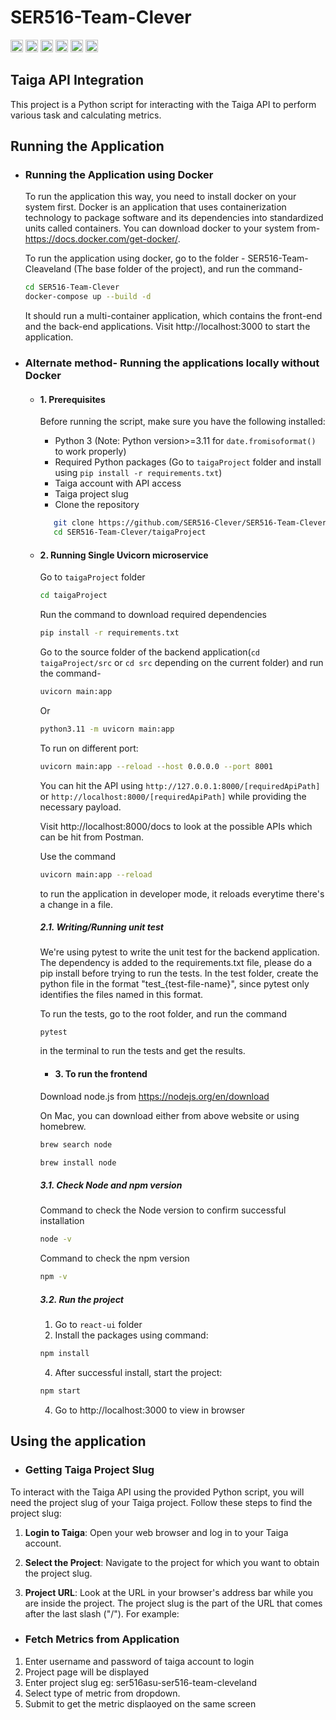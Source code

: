 # SER516-Team-Clever
<div>
    <img width="20" src="https://user-images.githubusercontent.com/25181517/183423507-c056a6f9-1ba8-4312-a350-19bcbc5a8697.png" alt="Python" title="Python"/>
    <img width="20" src="https://user-images.githubusercontent.com/25181517/183897015-94a058a6-b86e-4e42-a37f-bf92061753e5.png" alt="React" title="React"/>
    <img width="20" src="https://user-images.githubusercontent.com/25181517/117207330-263ba280-adf4-11eb-9b97-0ac5b40bc3be.png" alt="Docker" title="Docker"/>
    <img width="20" src="https://user-images.githubusercontent.com/25181517/121401671-49102800-c959-11eb-9f6f-74d49a5e1774.png" alt="npm" title="npm"/>
    <img width="20" src="https://user-images.githubusercontent.com/25181517/184146221-671413cb-b1ae-47db-a232-b37c99281516.png" alt="SonarQube" title="SonarQube"/>
    <img width="20" src="https://user-images.githubusercontent.com/25181517/184117132-9e89a93b-65fb-47c3-91e7-7d0f99e7c066.png" alt="pytest" title="pytest"/>
</div>

## Taiga API Integration

This project is a Python script for interacting with the Taiga API to perform various task and calculating metrics.

## Running the Application

- ### Running the Application using Docker

  To run the application this way, you need to install docker on your system first. Docker is an application that
  uses containerization technology to package software and its dependencies into standardized units called containers. 
  You can download docker to your system from- https://docs.docker.com/get-docker/.

  To run the application using docker, go to the folder - SER516-Team-Cleaveland (The base folder of the project),
  and run the command- 

   ``` bash
   cd SER516-Team-Clever
   docker-compose up --build -d
   ```
  It should run a multi-container application, which contains the front-end and the back-end applications. 
  Visit http://localhost:3000 to start the application. 

- ### Alternate method- Running the applications locally without Docker

  - #### 1. Prerequisites

    Before running the script, make sure you have the following installed:

    - Python 3 (Note: Python version>=3.11 for `date.fromisoformat()` to work properly)
    - Required Python packages (Go to `taigaProject` folder and install using `pip install -r requirements.txt`)
    - Taiga account with API access
    - Taiga project slug
    - Clone the repository
    ```bash
       git clone https://github.com/SER516-Clever/SER516-Team-Clever.git
       cd SER516-Team-Clever/taigaProject
    ```

  - #### 2. Running Single Uvicorn microservice

    Go to `taigaProject` folder
    ``` bash
    cd taigaProject
    ```
    Run the command to download required dependencies
    ``` bash
    pip install -r requirements.txt
    ```
    Go to the source folder of the backend application(`cd taigaProject/src` or `cd src` depending on the current folder) and run the command- 
    ``` bash
    uvicorn main:app 
    ```
    Or
    ``` bash
    python3.11 -m uvicorn main:app
    ```

    To run on different port:
    ``` bash
    uvicorn main:app --reload --host 0.0.0.0 --port 8001
    ```

    You can hit the API using `http://127.0.0.1:8000/[requiredApiPath]` or `http://localhost:8000/[requiredApiPath]`
    while providing the necessary payload. 

    Visit http://localhost:8000/docs to look at the possible APIs which can be hit from Postman.

    Use the command 
    ``` bash
    uvicorn main:app --reload
    ```
    to run the application in developer mode, it reloads everytime there's a change in a file. 

    ##### 2.1. Writing/Running unit test

    We're using pytest to write the unit test for the backend application. 
    The dependency is added to the requirements.txt file, please do a pip install before trying to run the tests. 
    In the test folder, create the python file in the format "test_{test-file-name}", since pytest only identifies the 
    files named in this format.

    To run the tests, go to the root folder, and run the command 
    ```
    pytest
    ```
    in the terminal to run the tests and get the results.

    - #### 3. To run the frontend
    Download node.js from https://nodejs.org/en/download

    On Mac, you can download either from above website or using homebrew.
    ``` bash
    brew search node
    ```
    ``` bash
    brew install node
    ```

    ##### 3.1. Check Node and npm version

    Command to check the Node version to confirm successful installation
    ``` bash
    node -v
    ```
    Command to check the npm version
    ``` bash
    npm -v
    ```

    ##### 3.2. Run the project
    1. Go to `react-ui` folder
    2. Install the packages using command:
    ``` bash
    npm install
    ```
    4. After successful install, start the project:
    ``` bash
    npm start
    ```
    4. Go to http://localhost:3000 to view in browser

## Using the application
  
- ### Getting Taiga Project Slug

To interact with the Taiga API using the provided Python script, you will need the project slug of your Taiga project. Follow these steps to find the project slug:

1. **Login to Taiga**: Open your web browser and log in to your Taiga account.

2. **Select the Project**: Navigate to the project for which you want to obtain the project slug.

3. **Project URL**: Look at the URL in your browser's address bar while you are inside the project. The project slug is the part of the URL that comes after the last slash     ("/"). For example:


- ### Fetch Metrics from Application
1. Enter username and password of taiga account to login
2. Project page will be displayed
3. Enter project slug eg: ser516asu-ser516-team-cleveland
4. Select type of metric from dropdown.
5. Submit to get the metric displaoyed on the same screen
